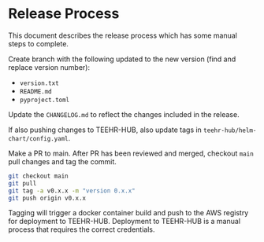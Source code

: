 # Release Process
This document describes the release process which has some manual steps to complete.

Create branch with the following updated to the new version (find and replace version number):
- `version.txt`
- `README.md`
- `pyproject.toml`

Update the `CHANGELOG.md` to reflect the changes included in the release.

If also pushing changes to TEEHR-HUB, also update tags in `teehr-hub/helm-chart/config.yaml`.

Make a PR to main.  After PR has been reviewed and merged, checkout `main` pull changes and tag the commit.

```bash
git checkout main
git pull
git tag -a v0.x.x -m "version 0.x.x"
git push origin v0.x.x
```
Tagging will trigger a docker container build and push to the AWS registry for deployment to TEEHR-HUB.
Deployment to TEEHR-HUB is a manual process that requires the correct credentials.